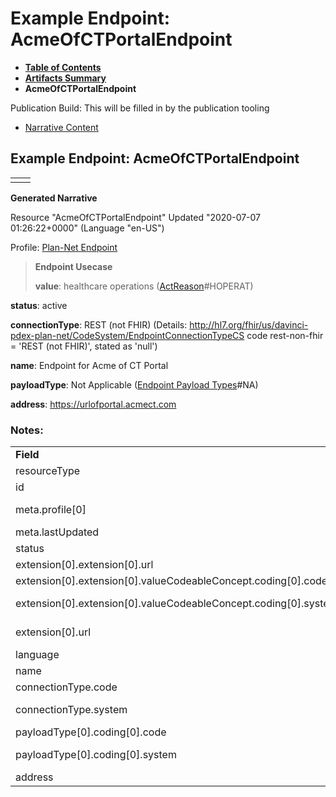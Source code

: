 # Example Endpoint: AcmeOfCTPortalEndpoint

* [**Table of Contents**](toc.html)
* [**Artifacts Summary**](artifacts.html)
* **AcmeOfCTPortalEndpoint**

Publication Build: This will be filled in by the publication tooling

* [Narrative Content](#)

## Example Endpoint: AcmeOfCTPortalEndpoint

|  |  |
| --- | --- |
|  | |

**Generated Narrative**

Resource "AcmeOfCTPortalEndpoint" Updated "2020-07-07 01:26:22+0000" (Language "en-US")

Profile: [Plan-Net Endpoint](StructureDefinition-plannet-Endpoint.html)

> **Endpoint Usecase**
>
> **value**: healthcare operations  ([ActReason](http://terminology.hl7.org/3.1.0/CodeSystem-v3-ActReason.html)#HOPERAT)

**status**: active

**connectionType**: REST (not FHIR) (Details: http://hl7.org/fhir/us/davinci-pdex-plan-net/CodeSystem/EndpointConnectionTypeCS code rest-non-fhir = 'REST (not FHIR)', stated as 'null')

**name**: Endpoint for Acme of CT Portal

**payloadType**: Not Applicable  ([Endpoint Payload Types](CodeSystem-EndpointPayloadTypeCS.html)#NA)

**address**: <https://urlofportal.acmect.com>

### Notes:

|  |  |
| --- | --- |
| **Field** | **Value** |
| resourceType | "Endpoint" |
| id | "AcmeOfCTPortalEndpoint" |
| meta.profile[0] | "http://hl7.org/fhir/us/davinci-pdex-plan-net/StructureDefinition/plannet-Endpoint" |
| meta.lastUpdated | "2020-07-07T13:26:22.0314215+00:00" |
| status | "active" |
| extension[0].extension[0].url | "type" |
| extension[0].extension[0].valueCodeableConcept.coding[0].code | #HOPERAT |
| extension[0].extension[0].valueCodeableConcept.coding[0].system | "http://terminology.hl7.org/CodeSystem/v3-ActReason" |
| extension[0].url | "http://hl7.org/fhir/us/davinci-pdex-plan-net/StructureDefinition/endpoint-usecase" |
| language | "en-US" |
| name | "Endpoint for Acme of CT Portal" |
| connectionType.code | #rest-non-fhir |
| connectionType.system | "http://hl7.org/fhir/us/davinci-pdex-plan-net/CodeSystem/EndpointConnectionTypeCS" |
| payloadType[0].coding[0].code | #NA |
| payloadType[0].coding[0].system | "http://hl7.org/fhir/us/davinci-pdex-plan-net/CodeSystem/EndpointPayloadTypeCS" |
| address | "https://urlofportal.acmect.com" |